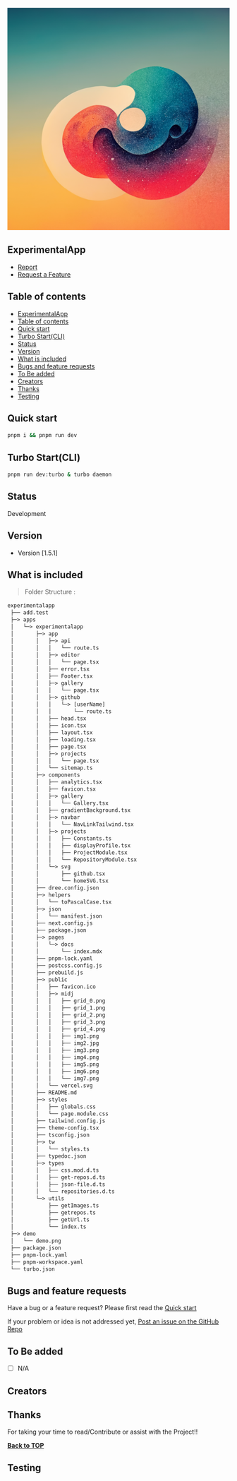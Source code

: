 ![ExperimentalApp](/public/midj/img7.png)

## ExperimentalApp

 - [Report]()
 - [Request a Feature](h)

## Table of contents
- [ExperimentalApp](#experimentalapp)
- [Table of contents](#table-of-contents)
- [Quick start](#quick-start)
- [Turbo Start(CLI)](#turbo-startcli)
- [Status](#status)
- [Version](#version)
- [What is included](#what-is-included)
- [Bugs and feature requests](#bugs-and-feature-requests)
- [To Be added](#to-be-added)
- [Creators](#creators)
- [Thanks](#thanks)
- [Testing](#testing)
<!--  -->

## Quick start

```sh
pnpm i && pnpm run dev
```

## Turbo Start(CLI)

```sh
pnpm run dev:turbo & turbo daemon
```


## Status

Development

## Version

- Version [1.5.1]

## What is included

> Folder Structure :


[//]: # (dree - BEGIN)
```
experimentalapp
 ├── add.test
 ├─> apps
 │   └─> experimentalapp
 │       ├─> app
 │       │   ├─> api
 │       │   │   └── route.ts
 │       │   ├─> editor
 │       │   │   └── page.tsx
 │       │   ├── error.tsx
 │       │   ├── Footer.tsx
 │       │   ├─> gallery
 │       │   │   └── page.tsx
 │       │   ├─> github
 │       │   │   └─> [userName]
 │       │   │       └── route.ts
 │       │   ├── head.tsx
 │       │   ├── icon.tsx
 │       │   ├── layout.tsx
 │       │   ├── loading.tsx
 │       │   ├── page.tsx
 │       │   ├─> projects
 │       │   │   └── page.tsx
 │       │   └── sitemap.ts
 │       ├─> components
 │       │   ├── analytics.tsx
 │       │   ├── favicon.tsx
 │       │   ├─> gallery
 │       │   │   └── Gallery.tsx
 │       │   ├── gradientBackground.tsx
 │       │   ├─> navbar
 │       │   │   └── NavLinkTailwind.tsx
 │       │   ├─> projects
 │       │   │   ├── Constants.ts
 │       │   │   ├── displayProfile.tsx
 │       │   │   ├── ProjectModule.tsx
 │       │   │   └── RepositoryModule.tsx
 │       │   └─> svg
 │       │       ├── github.tsx
 │       │       └── homeSVG.tsx
 │       ├── dree.config.json
 │       ├─> helpers
 │       │   └── toPascalCase.tsx
 │       ├─> json
 │       │   └── manifest.json
 │       ├── next.config.js
 │       ├── package.json
 │       ├─> pages
 │       │   └─> docs
 │       │       └── index.mdx
 │       ├── pnpm-lock.yaml
 │       ├── postcss.config.js
 │       ├── prebuild.js
 │       ├─> public
 │       │   ├── favicon.ico
 │       │   ├─> midj
 │       │   │   ├── grid_0.png
 │       │   │   ├── grid_1.png
 │       │   │   ├── grid_2.png
 │       │   │   ├── grid_3.png
 │       │   │   ├── grid_4.png
 │       │   │   ├── img1.png
 │       │   │   ├── img2.jpg
 │       │   │   ├── img3.png
 │       │   │   ├── img4.png
 │       │   │   ├── img5.png
 │       │   │   ├── img6.png
 │       │   │   └── img7.png
 │       │   └── vercel.svg
 │       ├── README.md
 │       ├─> styles
 │       │   ├── globals.css
 │       │   └── page.module.css
 │       ├── tailwind.config.js
 │       ├── theme-config.tsx
 │       ├── tsconfig.json
 │       ├─> tw
 │       │   └── styles.ts
 │       ├── typedoc.json
 │       ├─> types
 │       │   ├── css.mod.d.ts
 │       │   ├── get-repos.d.ts
 │       │   ├── json-file.d.ts
 │       │   └── repositories.d.ts
 │       └─> utils
 │           ├── getImages.ts
 │           ├── getrepos.ts
 │           ├── getUrl.ts
 │           └── index.ts
 ├─> demo
 │   └── demo.png
 ├── package.json
 ├── pnpm-lock.yaml
 ├── pnpm-workspace.yaml
 └── turbo.json
```
[//]: # (dree - END)



## Bugs and feature requests

Have a bug or a feature request? Please first read the [Quick start](#quick-start)

If your problem or idea is not addressed yet, 
[Post an issue on the GitHub Repo](https://github.com/Ambushfall/experimentalapp/issues/new/choose)

## To Be added

- [ ] N/A

## Creators



## Thanks

For taking your time to read/Contribute or assist with the Project!!

**[Back to TOP](#)**

## Testing
<!--  -->
